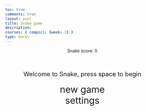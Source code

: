 ```yaml
---
toc: true
comments: true
layout: post
title: Snake game
description: 
courses: { compsci: {week: 2} }
type: hacks
---
```


<style>


body{
}
.wrap{
margin-left: auto;
margin-right: auto;
}


canvas{
display: none;
border-style: solid;
border-width: 10px;
border-color: #03fc0b;
}
canvas:focus{
outline: none;
}


/* All screens style */
#gameover p, #setting p, #menu p{
font-size: 20px;
}


#gameover a, #setting a, #menu a{
font-size: 30px;
display: block;
}


#gameover a:hover, #setting a:hover, #menu a:hover{
cursor: pointer;
}


#gameover a:hover::before, #setting a:hover::before, #menu a:hover::before{
content: ">";
margin-right: 10px;
}


#menu{
display: block;
}


#gameover{
display: none;
}


#setting{
display: none;
}


#setting input{
display:none;
}


#setting label{
cursor: pointer;
}


#setting input:checked + label{
background-color: #FFF;
color: #000;
}
</style>




<div class="container">
<header class="pb-3 mb-4 border-bottom border-primary text-dark">
<p class="fs-4">Snake score: <span id="score_value">0</span></p>
</header>
<div class="container bg-secondary" style="text-align:center;">
<!-- Main Menu -->
<div id="menu" class="py-4 text-light">
<p>Welcome to Snake, press <span style="background-color: #FFFFFF; color: #000000">space</span> to begin</p>
<a id="new_game" class="link-alert">new game</a>
<a id="setting_menu" class="link-alert">settings</a>
</div>
<!-- Game Over -->
<div id="gameover" class="py-4 text-light">
<p>Game Over, press <span style="background-color: #FFFFFF; color: #000000">space</span> to try again</p>
<a id="new_game1" class="link-alert">new game</a>
<a id="setting_menu1" class="link-alert">settings</a>
</div>
<!-- Play Screen -->
<canvas id="snake" class="wrap" width="320" height="320" tabindex="1"></canvas>
<!-- Settings Screen -->
<div id="setting" class="py-4 text-light">
<p>Settings Screen, press <span style="background-color: #03fc0b; color: #000000">space</span> to go back to playing</p>
<a id="new_game2" class="link-alert">new game</a>
<br>
<p>Speed:
<input id="speed1" type="radio" name="speed" value="120" checked/>
<label for="speed1">Slow</label>
<input id="speed2" type="radio" name="speed" value="75"/>
<label for="speed2">Normal</label>
<input id="speed3" type="radio" name="speed" value="35"/>
<label for="speed3">Fast</label>
</p>
<p>Wall:
<input id="wallon" type="radio" name="wall" value="1" checked/>
<label for="wallon">On</label>
<input id="walloff" type="radio" name="wall" value="0"/>
<label for="walloff">Off</label>
</p>
</div>
</div>
</div>


<script>
(function(){
/* Attributes of Game */
/////////////////////////////////////////////////////////////
// Canvas & Context
const canvas = document.getElementById("snake");
const ctx = canvas.getContext("2d");
// HTML Game IDs
const SCREEN_SNAKE = 0;
const screen_snake = document.getElementById("snake");
const ele_score = document.getElementById("score_value");
const speed_setting = document.getElementsByName("speed");
const wall_setting = document.getElementsByName("wall");
// HTML Screen IDs (div)
const SCREEN_MENU = -1, SCREEN_GAME_OVER=1, SCREEN_SETTING=2;
const screen_menu = document.getElementById("menu");
const screen_game_over = document.getElementById("gameover");
const screen_setting = document.getElementById("setting");
// HTML Event IDs (a tags)
const button_new_game = document.getElementById("new_game");
const button_new_game1 = document.getElementById("new_game1");
const button_new_game2 = document.getElementById("new_game2");
const button_setting_menu = document.getElementById("setting_menu");
const button_setting_menu1 = document.getElementById("setting_menu1");
// Game Control
const BLOCK = 10; // size of block rendering
let SCREEN = SCREEN_MENU;
let snake;
let snake_dir;
let snake_next_dir;
let snake_speed;
let food = {x: 0, y: 0};
let score;
let wall;
/* Display Control */
/////////////////////////////////////////////////////////////
// 0 for the game
// 1 for the main menu
// 2 for the settings screen
// 3 for the game over screen
let showScreen = function(screen_opt){
SCREEN = screen_opt;
switch(screen_opt){
case SCREEN_SNAKE:
screen_snake.style.display = "block";
screen_menu.style.display = "none";
screen_setting.style.display = "none";
screen_game_over.style.display = "none";
break;
case SCREEN_GAME_OVER:
screen_snake.style.display = "block";
screen_menu.style.display = "none";
screen_setting.style.display = "none";
screen_game_over.style.display = "block";
break;
case SCREEN_SETTING:
screen_snake.style.display = "none";
screen_menu.style.display = "none";
screen_setting.style.display = "block";
screen_game_over.style.display = "none";
break;
}
}
/* Actions and Events */
/////////////////////////////////////////////////////////////
window.onload = function(){
// HTML Events to Functions
button_new_game.onclick = function(){newGame();};
button_new_game1.onclick = function(){newGame();};
button_new_game2.onclick = function(){newGame();};
button_setting_menu.onclick = function(){showScreen(SCREEN_SETTING);};
button_setting_menu1.onclick = function(){showScreen(SCREEN_SETTING);};
// speed
setSnakeSpeed(150);
for(let i = 0; i < speed_setting.length; i++){
speed_setting[i].addEventListener("click", function(){
for(let i = 0; i < speed_setting.length; i++){
if(speed_setting[i].checked){
setSnakeSpeed(speed_setting[i].value);
}
}
});
}
// wall setting
setWall(1);
for(let i = 0; i < wall_setting.length; i++){
wall_setting[i].addEventListener("click", function(){
for(let i = 0; i < wall_setting.length; i++){
if(wall_setting[i].checked){
setWall(wall_setting[i].value);
}
}
});
}
// activate window events
window.addEventListener("keydown", function(evt) {
// spacebar detected
if(evt.code === "Space" && SCREEN !== SCREEN_SNAKE)
newGame();
}, true);
}
/* Snake is on the Go (Driver Function) */
/////////////////////////////////////////////////////////////
let mainLoop = function(){
let _x = snake[0].x;
let _y = snake[0].y;
snake_dir = snake_next_dir; // read async event key
// Direction 0 - Up, 1 - Right, 2 - Down, 3 - Left
switch(snake_dir){
case 0: _y--; break;
case 1: _x++; break;
case 2: _y++; break;
case 3: _x--; break;
}
snake.pop(); // tail is removed
snake.unshift({x: _x, y: _y}); // head is new in new position/orientation
// Wall Checker
if(wall === 1){
// Wall on, Game over test
if (snake[0].x < 0 || snake[0].x === canvas.width / BLOCK || snake[0].y < 0 || snake[0].y === canvas.height / BLOCK){
showScreen(SCREEN_GAME_OVER);
return;
}
}else{
// Wall Off, Circle around
for(let i = 0, x = snake.length; i < x; i++){
if(snake[i].x < 0){
snake[i].x = snake[i].x + (canvas.width / BLOCK);
}
if(snake[i].x === canvas.width / BLOCK){
snake[i].x = snake[i].x - (canvas.width / BLOCK);
}
if(snake[i].y < 0){
snake[i].y = snake[i].y + (canvas.height / BLOCK);
}
if(snake[i].y === canvas.height / BLOCK){
snake[i].y = snake[i].y - (canvas.height / BLOCK);
}
}
}
// Snake vs Snake checker
for(let i = 1; i < snake.length; i++){
// Game over test
if (snake[0].x === snake[i].x && snake[0].y === snake[i].y){
showScreen(SCREEN_GAME_OVER);
return;
}
}
// Snake eats food checker
if(checkBlock(snake[0].x, snake[0].y, food.x, food.y)){
snake[snake.length] = {x: snake[0].x, y: snake[0].y};
altScore(++score);
addFood();
activeDot(food.x, food.y);
}
// Repaint canvas
ctx.beginPath();
ctx.fillStyle = "royalblue";
ctx.fillRect(0, 0, canvas.width, canvas.height);
// Paint snake
for(let i = 0; i < snake.length; i++){
activeDot(snake[i].x, snake[i].y);
}
// Paint food
activeDot(food.x, food.y);
// Debug
//document.getElementById("debug").innerHTML = snake_dir + " " + snake_next_dir + " " + snake[0].x + " " + snake[0].y;
// Recursive call after speed delay, déjà vu
setTimeout(mainLoop, snake_speed);
}
/* New Game setup */
/////////////////////////////////////////////////////////////
let newGame = function(){
// snake game screen
showScreen(SCREEN_SNAKE);
screen_snake.focus();
// game score to zero
score = 0;
altScore(score);
// initial snake
snake = [];
snake.push({x: 0, y: 15});
snake_next_dir = 1;
// food on canvas
addFood();
// activate canvas event
canvas.onkeydown = function(evt) {
changeDir(evt.keyCode);
}
mainLoop();
}
/* Key Inputs and Actions */
/////////////////////////////////////////////////////////////
let changeDir = function(key){
// test key and switch direction
switch(key) {
case 37: // left arrow
if (snake_dir !== 1) // not right
snake_next_dir = 3; // then switch left
break;
case 38: // up arrow
if (snake_dir !== 2) // not down
snake_next_dir = 0; // then switch up
break;
case 39: // right arrow
if (snake_dir !== 3) // not left
snake_next_dir = 1; // then switch right
break;
case 40: // down arrow
if (snake_dir !== 0) // not up
snake_next_dir = 2; // then switch down
break;
}
}
/* Dot for Food or Snake part */
/////////////////////////////////////////////////////////////
let activeDot = function(x, y){
ctx.fillStyle = "#FFFFFF";
ctx.fillRect(x * BLOCK, y * BLOCK, BLOCK, BLOCK);
}
/* Random food placement */
/////////////////////////////////////////////////////////////
let addFood = function(){
food.x = Math.floor(Math.random() * ((canvas.width / BLOCK) - 1));
food.y = Math.floor(Math.random() * ((canvas.height / BLOCK) - 1));
for(let i = 0; i < snake.length; i++){
if(checkBlock(food.x, food.y, snake[i].x, snake[i].y)){
addFood();
}
}
}
/* Collision Detection */
/////////////////////////////////////////////////////////////
let checkBlock = function(x, y, _x, _y){
return (x === _x && y === _y);
}
/* Update Score */
/////////////////////////////////////////////////////////////
let altScore = function(score_val){
ele_score.innerHTML = String(score_val);
}
/////////////////////////////////////////////////////////////
// Change the snake speed...
// 150 = slow
// 100 = normal
// 50 = fast
let setSnakeSpeed = function(speed_value){
snake_speed = speed_value;
}
/////////////////////////////////////////////////////////////
let setWall = function(wall_value){
wall = wall_value;
if(wall === 0){screen_snake.style.borderColor = "#606060";}
if(wall === 1){screen_snake.style.borderColor = "#FFFFFF";}
}
})();
</script>
